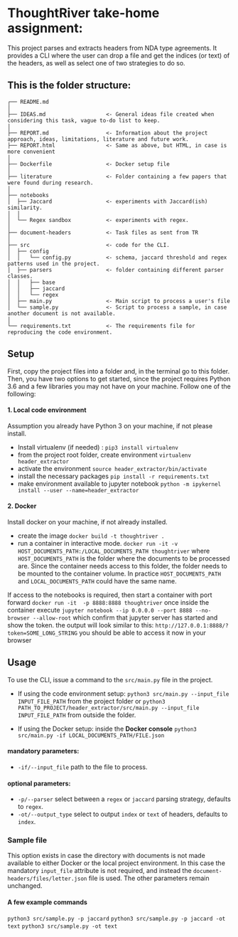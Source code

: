 

# ThoughtRiver take-home assignment:

This project parses and extracts headers from NDA type agreements. It provides a CLI where the user can drop a file and
get the indices (or text) of the headers, as well as select one of two strategies to do so.


This is the folder structure:
--------------------------------

    ┌── README.md
    │
    ├── IDEAS.md                   <- General ideas file created when considering this task, vague to-do list to keep.
    │
    ├── REPORT.md                  <- Information about the project approach, ideas, limitations, literature and future work.
    ├── REPORT.html                <- Same as above, but HTML, in case is more convenient
    │
    ├── Dockerfile                 <- Docker setup file
    │
    ├── literature                 <- Folder containing a few papers that were found during research.
    │
    ├── notebooks
    │  ├── Jaccard                 <- experiments with Jaccard(ish) similarity.
    │  │
    │  └── Regex sandbox           <- experiments with regex.
    │
    ├── document-headers           <- Task files as sent from TR
    │
    ├── src                        <- code for the CLI.
    │  ├── config
    │  │   └── config.py           <- schema, jaccard threshold and regex patterns used in the project.
    │  ├── parsers                 <- folder containing different parser classes.
    │  │   ├── base
    │  │   ├── jaccard
    │  │   └── regex
    │  ├── main.py                 <- Main script to process a user's file
    │  └── sample.py               <- Script to process a sample, in case another document is not available.
    │
    └── requirements.txt           <- The requirements file for reproducing the code environment.


## Setup

First, copy the project files into a folder and, in the terminal go to this folder. Then, you have two options to get started, since the project requires Python 3.6 and a few libraries you may not have on your machine. Follow one of the following:

#### 1. Local code environment
Assumption you already have Python 3 on your machine, if not please install.
-   Install virtualenv (if needed) :
    `pip3 install virtualenv`
-   from the project root folder, create environment
    `virtualenv header_extractor`
-  activate the environment
    `source header_extractor/bin/activate`
-   install the necessary packages
    `pip install -r requirements.txt`
-   make environment available to jupyter notebook
    `python -m ipykernel install --user --name=header_extractor`

#### 2. Docker
Install docker on your machine, if not already installed.
- create the image
 `docker build -t thoughtriver .`
- run a container in interactive mode.
`docker run -it -v HOST_DOCUMENTS_PATH:/LOCAL_DOCUMENTS_PATH thoughtriver`
where `HOST_DOCUMENTS_PATH` is the folder where the documents to be processed are. Since the container needs access to this folder, the folder needs to be mounted to the container volume.  In practice `HOST_DOCUMENTS_PATH` and `LOCAL_DOCUMENTS_PATH` could have the same name.

If access to the notebooks is required, then start a container with port forward
`docker run -it  -p 8888:8888 thoughtriver`
once inside the container execute
`jupyter notebook --ip 0.0.0.0 --port 8888 --no-browser --allow-root`
which confirm that jupyter server has started and show the token. the output will look similar to this:
`http://127.0.0.1:8888/?token=SOME_LONG_STRING`
you should be able to access it now in your browser

## Usage
To use the CLI, issue a command to the `src/main.py` file in the project.
- If using the code environment setup:
`python3 src/main.py --input_file INPUT_FILE_PATH` from the project folder or
`python3 PATH_TO_PROJECT/header_extractor/src/main.py --input_file INPUT_FILE_PATH` from outside the folder.

- If using the Docker setup:
inside the **Docker console**
`python3 src/main.py -if LOCAL_DOCUMENTS_PATH/FILE.json`

#### mandatory parameters:
- `-if/--input_file` path to the file to process.
#### optional parameters:
- `-p/--parser` select between a `regex` or `jaccard` parsing strategy, defaults to `regex`.
- `-ot/--output_type` select to output `index` or `text` of headers, defaults to `index`.

### Sample file
This option exists in case the directory with documents is not made available to either Docker or the local project environment. In this case the mandatory `input_file` attribute is not required, and instead the `document-headers/files/letter.json` file is used. The other parameters remain unchanged.

#### A few example commands
`python3 src/sample.py -p jaccard`
`python3 src/sample.py -p jaccard -ot text`
`python3 src/sample.py -ot text`